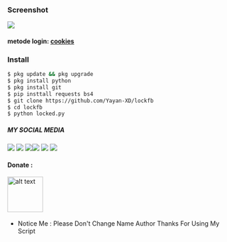 ### Screenshot
<img src="https://github.com/Yayan-XD/lockfb/blob/main/.img/IMG_20210407_113559.jpg" />

#### metode login: [cookies](https://youtu.be/DF7bUCn0GFY)

### Install
```bash
$ pkg update && pkg upgrade
$ pkg install python
$ pkg install git  
$ pip insttall requests bs4
$ git clone https://github.com/Yayan-XD/lockfb
$ cd lockfb
$ python locked.py
```
##### MY SOCIAL MEDIA
[![](https://img.shields.io/badge/Github-black?logo=Github&logoColor=black&labelColor=white)](https://github.com/Yayan-XD) [![](https://img.shields.io/badge/Twitter-blue?logo=Twitter&logoColor=White&labelColor=white)](https://mobile.twitter.com/moch_xd)
[![](https://img.shields.io/badge/Facebook-blue?logo=Facebook&logoColor=blue&labelColor=white)](https://www.facebook.com/KM39453)[![](https://img.shields.io/badge/Instagram-red?logo=Instagram&logoColor=red&labelColor=white)](https://www.instagram.com/yayanxd_/) [![](https://img.shields.io/badge/Whatsapp-CHAT-red?logo=Whatsapp&logoColor=Brightgreen&labelColor=white)](https://wa.me/6285603036683?text=Asalamualaikum+bang)
[![](https://img.shields.io/badge/Messenger-black?logo=Messenger&logoColor=blue&labelColor=white)](https://m.me/KM39453)
#### Donate :

<a href="https://saweria.co/YayanXD"><img src="https://upload.wikimedia.org/wikipedia/commons/7/72/Logo_dana_blue.svg" alt="alt text" width="80" height="80"></a> &nbsp;&nbsp;

* Notice Me : Please Don't Change Name Author
Thanks For Using My Script
